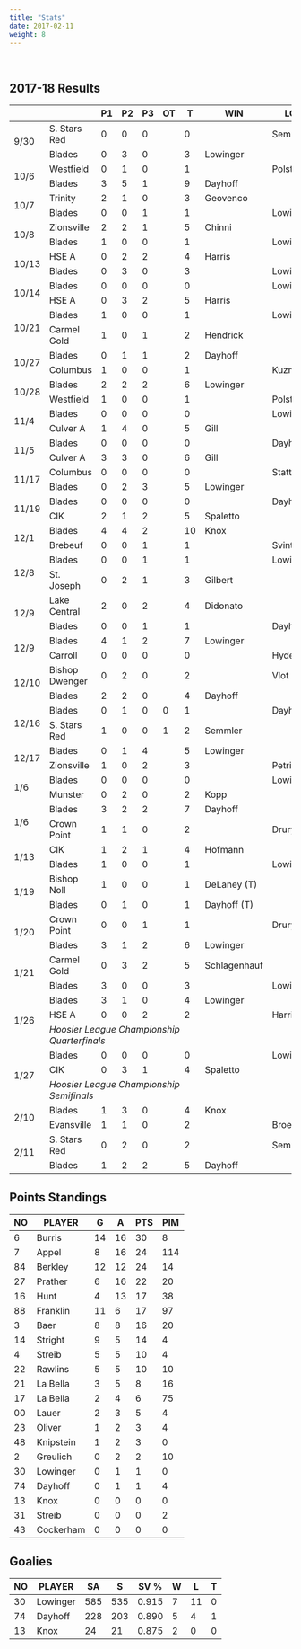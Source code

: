 ```yaml
---
title: "Stats"
date: 2017-02-11
weight: 8
---
```

<div class="sponsorcontainer">
  <a id="stats-a1" href="#"><img id="stats-s1" class="image sponsor"></a>
  <a id="stats-a2" href="#"><img id="stats-s2" class="image sponsor"></a>
</div>

2017-18 Results
---------------
<table>
  <thead>
    <tr>
      <th></th> <th></th> <th title="Period 1">P1</th> <th title="Period 2">P2</th> <th title="Period 3">P3</th> <th title="Overtime">OT</th> <th title="Total">T</th> <th class="widestats">WIN</th> <th class="widestats">LOSS</th> <th class="widestats" title="Saves">S</th>
    </tr>
  </thead>

  <!-- South Stars Red vs. Blades, 9/30/17 -->
  <tr class="odd">
      <td rowspan="2">9/30</td>
                                 <td>S. Stars Red</td> <td>0</td> <td>0</td> <td>0</td> <td></td> <td>0</td> <td class="widestats"></td> <td class="widestats">Semmler</td> <td class="widestats">16</td>
  </tr>
  <tr class="odd">
                                 <td>Blades</td>       <td>0</td> <td>3</td> <td>0</td> <td></td> <td>3</td> <td class="widestats">Lowinger</td> <td class="widestats"></td> <td class="widestats">22</td>
  </tr>

  <!-- Westfield vs Blades, 10/6/17 -->
  <tr class="even">
    <td rowspan="2">10/6</td>
                                 <td>Westfield</td>    <td>0</td> <td>1</td> <td>0</td> <td></td> <td>1</td> <td class="widestats"></td> <td class="widestats">Polster</td> <td class="widestats">23</td>
  </tr>
  <tr class="even">
                                 <td>Blades</td>       <td>3</td> <td>5</td> <td>1</td> <td></td> <td>9</td> <td class="widestats">Dayhoff</td> <td class="widestats"></td> <td class="widestats">13</td>
  </tr>

  <!-- Louisville Trinity vs Blades, 10/7/17 -->
  <tr class="odd">
    <td rowspan="2">10/7</td>
                                 <td>Trinity</td>      <td>2</td> <td>1</td> <td>0</td> <td></td> <td>3</td> <td class="widestats">Geovenco</td> <td class="widestats"></td> <td class="widestats">20</td>
  </tr>
  <tr class="odd">
                                 <td>Blades</td>       <td>0</td> <td>0</td> <td>1</td> <td></td> <td>1</td> <td class="widestats"></td> <td class="widestats">Lowinger</td> <td class="widestats">19</td>
  </tr>

  <!-- Zionsville vs Blades, 10/8/17 -->
  <tr class="even">
    <td rowspan="2">10/8</td>
                                 <td>Zionsville</td>   <td>2</td> <td>2</td> <td>1</td> <td></td> <td>5</td> <td class="widestats">Chinni</td> <td class="widestats"></td> <td class="widestats">16</td>
  </tr>
  <tr class="even">
                                 <td>Blades</td>       <td>1</td> <td>0</td> <td>0</td> <td></td> <td>1</td> <td class="widestats"></td> <td class="widestats">Lowinger</td> <td class="widestats">42</td>
  </tr>

  <!-- HSE A vs Blades, 10/13/17 -->
  <tr class="odd">
    <td rowspan="2">10/13</td>
                                 <td>HSE A</td>        <td>0</td> <td>2</td> <td>2</td> <td></td> <td>4</td> <td class="widestats">Harris</td> <td class="widestats"></td> <td class="widestats">34</td>
  </tr>
  <tr class="odd">
                                 <td>Blades</td>       <td>0</td> <td>3</td> <td>0</td> <td></td> <td>3</td> <td class="widestats"></td> <td class="widestats">Lowinger</td> <td class="widestats">20</td>
  </tr>

  <!-- Blades vs HSE A, 10/13/17 -->
  <tr class="even">
    <td rowspan="2">10/14</td>
                                 <td>Blades</td>      <td>0</td> <td>0</td> <td>0</td> <td></td> <td>0</td> <td class="widestats"></td> <td class="widestats">Lowinger</td> <td class="widestats">32</td>
  </tr>
  <tr class="even">
                                 <td>HSE A</td>       <td>0</td> <td>3</td> <td>2</td> <td></td> <td>5</td> <td class="widestats">Harris</td> <td class="widestats"></td> <td class="widestats">23</td>
  </tr>

<!-- Blades vs Carmel Gold, 10/21/17 -->
  <tr class="odd">
    <td rowspan="2">10/21</td>
                                 <td>Blades</td>      <td>1</td> <td>0</td> <td>0</td> <td></td> <td>1</td> <td class="widestats"></td> <td class="widestats">Lowinger</td> <td class="widestats">40</td>
  </tr>
  <tr class="odd">
                                 <td>Carmel Gold</td> <td>1</td> <td>0</td> <td>1</td> <td></td> <td>2</td> <td class="widestats">Hendrick</td> <td class="widestats"></td> <td class="widestats">15</td>
  </tr>

<!-- Blades vs Columbus, 10/27/17 -->
  <tr class="even">
    <td rowspan="2">10/27</td>
                                 <td>Blades</td>      <td>0</td> <td>1</td> <td>1</td> <td></td> <td>2</td> <td class="widestats">Dayhoff</td> <td class="widestats"></td> <td class="widestats">13</td>
  </tr>
  <tr class="even">
                                 <td>Columbus</td>    <td>1</td> <td>0</td> <td>0</td> <td></td> <td>1</td> <td class="widestats"></td> <td class="widestats">Kuzmann</td> <td class="widestats">38</td>
  </tr>

<!-- Blades vs Westfield, 10/28/17 -->
  <tr class="odd">
    <td rowspan="2">10/28</td>
                                 <td>Blades</td>      <td>2</td> <td>2</td> <td>2</td> <td></td> <td>6</td> <td class="widestats">Lowinger</td> <td class="widestats"></td> <td class="widestats">22</td>
  </tr>
  <tr class="odd">
                                 <td>Westfield</td>   <td>1</td> <td>0</td> <td>0</td> <td></td> <td>1</td> <td class="widestats"></td> <td class="widestats">Polster</td> <td class="widestats">29</td>
  </tr>

<!-- Blades vs Culver, 11/4/17 -->
  <tr class="even">
    <td rowspan="2">11/4</td>
                                 <td>Blades</td>      <td>0</td> <td>0</td> <td>0</td> <td></td> <td>0</td> <td class="widestats"></td> <td class="widestats">Lowinger</td> <td class="widestats">41</td>
  </tr>
  <tr class="even">
                                 <td>Culver A</td>    <td>1</td> <td>4</td> <td>0</td> <td></td> <td>5</td> <td class="widestats">Gill</td> <td class="widestats"></td> <td class="widestats">20</td>
  </tr>
<!-- Blades vs Culver, 11/5/17 -->
  <tr class="odd">
    <td rowspan="2">11/5</td>
                                 <td>Blades</td>      <td>0</td> <td>0</td> <td>0</td> <td></td> <td>0</td> <td class="widestats"></td> <td class="widestats">Dayhoff</td> <td class="widestats">31</td>
  </tr>
  <tr class="odd">
                                 <td>Culver A</td>    <td>3</td> <td>3</td> <td>0</td> <td></td> <td>6</td> <td class="widestats">Gill</td> <td class="widestats"></td> <td class="widestats">11</td>
  </tr>
<!-- Columbus vs Blades, 11/17/17 -->
  <tr class="even">
    <td rowspan="2">11/17</td>
                                 <td>Columbus</td>    <td>0</td> <td>0</td> <td>0</td> <td></td> <td>0</td> <td class="widestats"></td> <td class="widestats">Stattenfield</td> <td class="widestats">23</td>
  </tr>
  <tr class="even">
                                 <td>Blades</td>      <td>0</td> <td>2</td> <td>3</td> <td></td> <td>5</td> <td class="widestats">Lowinger</td> <td class="widestats"></td> <td class="widestats">17</td>
  </tr>
<!-- Blades vs CIK, 11/19/17 -->
  <tr class="odd">
    <td rowspan="2">11/19</td>
                                 <td>Blades</td>      <td>0</td> <td>0</td> <td>0</td> <td></td> <td>0</td> <td class="widestats"></td> <td class="widestats">Dayhoff</td> <td class="widestats">29</td>
  </tr>
  <tr class="odd">
                                 <td>CIK</td>         <td>2</td> <td>1</td> <td>2</td> <td></td> <td>5</td> <td class="widestats">Spaletto</td> <td class="widestats"></td> <td class="widestats">19</td>
  </tr>
<!-- Blades vs Brebeuf, 12/1/17 -->
  <tr class="even">
    <td rowspan="2">12/1</td>
                                 <td>Blades</td>      <td>4</td> <td>4</td> <td>2</td> <td></td> <td>10</td> <td class="widestats">Knox</td> <td class="widestats"></td> <td class="widestats">8</td>
  </tr>
  <tr class="even">
                                 <td>Brebeuf</td>     <td>0</td> <td>0</td> <td>1</td> <td></td> <td>1</td> <td class="widestats"></td> <td class="widestats">Svintsitskiy</td> <td class="widestats">17</td>
  </tr>
<!-- Blades vs St. Joseph, 12/8/17 -->
  <tr class="odd">
    <td rowspan="2">12/8</td>
                                 <td>Blades</td>      <td>0</td> <td>0</td> <td>1</td> <td></td> <td>1</td> <td class="widestats"></td> <td class="widestats">Lowinger</td> <td class="widestats">34</td>
  </tr>
  <tr class="odd">
                                 <td>St. Joseph</td>  <td>0</td> <td>2</td> <td>1</td> <td></td> <td>3</td> <td class="widestats">Gilbert</td> <td class="widestats"></td> <td class="widestats">13</td>
  </tr>
<!-- Lake Central vs. Blades, 12/9/17 -->
  <tr class="even">
    <td rowspan="2">12/9</td>
                                 <td>Lake Central</td>      <td>2</td> <td>0</td> <td>2</td> <td></td> <td>4</td> <td class="widestats">Didonato</td> <td class="widestats"></td> <td class="widestats">11</td>
  </tr>
  <tr class="even">
                                 <td>Blades</td>  <td>0</td> <td>0</td> <td>1</td> <td></td> <td>1</td> <td class="widestats"></td> <td class="widestats">Dayhoff</td> <td class="widestats">17</td>
  </tr>
<!-- Blades vs. Carroll, 12/9/17 -->
  <tr class="odd">
    <td rowspan="2">12/9</td>
                                 <td>Blades</td>      <td>4</td> <td>1</td> <td>2</td> <td></td> <td>7</td> <td class="widestats">Lowinger</td> <td class="widestats"></td> <td class="widestats">19</td>
  </tr>
  <tr class="odd">
                                 <td>Carroll</td>  <td>0</td> <td>0</td> <td>0</td> <td></td> <td>0</td> <td class="widestats"></td> <td class="widestats">Hyde</td> <td class="widestats">21</td>
  </tr>
<!-- Bishop Dwenger vs. Blades, 12/10/17 -->
  <tr class="even">
    <td rowspan="2">12/10</td>
                                 <td>Bishop Dwenger</td>      <td>0</td> <td>2</td> <td>0</td> <td></td> <td>2</td> <td class="widestats"></td> <td class="widestats">Vlot</td> <td class="widestats">10</td>
  </tr>
  <tr class="even">
                                 <td>Blades</td>              <td>2</td> <td>2</td> <td>0</td> <td></td> <td>4</td> <td class="widestats">Dayhoff</td> <td class="widestats"></td> <td class="widestats">9</td>
  </tr>
 <!-- Blades vs. South Stars Red, 12/16/17 -->
  <tr class="odd">
    <td rowspan="2">12/16</td>
                                 <td>Blades</td>       <td>0</td> <td>1</td> <td>0</td> <td>0</td> <td>1</td> <td class="widestats"></td> <td class="widestats">Dayhoff</td> <td class="widestats">37</td>
  </tr>
  <tr class="odd">
                                 <td>S. Stars Red</td> <td>1</td> <td>0</td> <td>0</td> <td>1</td> <td>2</td> <td class="widestats">Semmler</td> <td class="widestats"></td> <td class="widestats">39</td>
  </tr>

  <!-- Blades vs. Zionsville , 12/17/17 -->
  <tr class="even">
    <td rowspan="2">12/17</td>
                                 <td>Blades</td>       <td>0</td> <td>1</td> <td>4</td> <td></td> <td>5</td> <td class="widestats">Lowinger</td> <td class="widestats"></td> <td class="widestats">43</td>
  </tr>
  <tr class="even">
                                 <td>Zionsville</td>   <td>1</td> <td>0</td> <td>2</td> <td></td> <td>3</td> <td class="widestats"></td> <td class="widestats">Petrisin</td> <td class="widestats">22</td>
  </tr>

  <!-- Blades vs. Munster , 1/6/18 -->
  <tr class="odd">
    <td rowspan="2">1/6</td>
                                 <td>Blades</td>       <td>0</td> <td>0</td> <td>0</td> <td></td> <td>0</td> <td class="widestats"></td> <td class="widestats">Lowinger</td> <td class="widestats">31</td>
  </tr>
  <tr class="odd">
                                 <td>Munster</td>   <td>0</td> <td>2</td> <td>0</td> <td></td> <td>2</td> <td class="widestats">Kopp</td> <td class="widestats"></td> <td class="widestats">14</td>
  </tr>
  <!-- Blades vs. Crown Point , 1/6/18 -->
  <tr class="even">
    <td rowspan="2">1/6</td>
                                 <td>Blades</td>       <td>3</td> <td>2</td> <td>2</td> <td></td> <td>7</td> <td class="widestats">Dayhoff</td> <td class="widestats"></td> <td class="widestats">22</td>
  </tr>
  <tr class="even">
                                 <td>Crown Point</td>   <td>1</td> <td>1</td> <td>0</td> <td></td> <td>2</td> <td class="widestats"></td> <td class="widestats">Drury</td> <td class="widestats">29</td>
  </tr>

  <!-- CIK vs Blades, 1/13/18 -->
  <tr class="odd">
    <td rowspan="2">1/13</td>
                                 <td>CIK</td>        <td>1</td> <td>2</td> <td>1</td> <td></td> <td>4</td> <td class="widestats">Hofmann</td> <td class="widestats"></td> <td class="widestats">29</td>
  </tr>
  <tr class="odd">
                                 <td>Blades</td>     <td>1</td> <td>0</td> <td>0</td> <td></td> <td>1</td> <td class="widestats"></td> <td class="widestats">Lowinger</td> <td class="widestats">26</td>
  </tr>

  <!-- Bishop Noll vs Blades, 1/19/18 -->
  <tr class="even">
    <td rowspan="2">1/19</td>
                                 <td>Bishop Noll</td>        <td>1</td> <td>0</td> <td>0</td> <td></td> <td>1</td> <td class="widestats">DeLaney (T)</td> <td class="widestats"></td> <td class="widestats">36</td>
  </tr>
  <tr class="even">
                                 <td>Blades</td>     <td>0</td> <td>1</td> <td>0</td> <td></td> <td>1</td> <td class="widestats">Dayhoff (T)</td> <td class="widestats"></td> <td class="widestats">18</td>
  </tr>

  <!-- Crown Point vs Blades, 1/20/18 -->
  <tr class="odd">
    <td rowspan="2">1/20</td>
                                 <td>Crown Point</td> <td>0</td> <td>0</td> <td>1</td> <td></td> <td>1</td> <td class="widestats"></td> <td class="widestats">Drury</td> <td class="widestats">20</td>
  </tr>
  <tr class="odd">
                                 <td>Blades</td>      <td>3</td> <td>1</td> <td>2</td> <td></td> <td>6</td> <td class="widestats">Lowinger</td> <td class="widestats"></td> <td class="widestats">20</td>
  </tr>

  <!-- Carmel Gold vs Blades, 1/21/18 -->
  <tr class="even">
    <td rowspan="2">1/21</td>
                                 <td>Carmel Gold</td> <td>0</td> <td>3</td> <td>2</td> <td></td> <td>5</td> <td class="widestats">Schlagenhauf</td> <td class="widestats"></td> <td class="widestats">21</td>
  </tr>
  <tr class="even">
                                 <td>Blades</td>      <td>3</td> <td>0</td> <td>0</td> <td></td> <td>3</td> <td class="widestats"></td> <td class="widestats">Lowinger</td> <td class="widestats">29</td>
  </tr>

  <!-- Blades vs. HSE A , 1/26/18 (League Tournament) -->
  <tr class="odd">
    <td rowspan="3">1/26</td>
                                 <td>Blades</td>  <td>3</td> <td>1</td> <td>0</td> <td></td> <td>4</td> <td class="widestats">Lowinger</td> <td class="widestats"></td> <td class="widestats">23</td>
  </tr>
  <tr class="odd">
                                 <td>HSE A</td>   <td>0</td> <td>0</td> <td>2</td> <td></td> <td>2</td> <td class="widestats"></td> <td class="widestats">Harris</td> <td class="widestats">27</td>
  </tr>
  <tr class="odd">
                                 <td colspan="6"><i>Hoosier League Championship Quarterfinals</i></td><td class="widestats" colspan="3"></td>
  </tr>

  <!-- Blades vs. CIK , 1/27/18 (League Tournament) -->
  <tr class="even">
    <td rowspan="3">1/27</td>
                                 <td>Blades</td>  <td>0</td> <td>0</td> <td>0</td> <td></td> <td>0</td> <td class="widestats"></td> <td class="widestats">Lowinger</td> <td class="widestats">48</td>
  </tr>
  <tr class="even">
                                 <td>CIK</td>   <td>0</td> <td>3</td> <td>1</td> <td></td> <td>4</td> <td class="widestats">Spaletto</td> <td class="widestats"></td> <td class="widestats">28</td>
  </tr>
  <tr class="even">
                                 <td colspan="6"><i>Hoosier League Championship Semifinals</i></td><td class="widestats" colspan="3"></td>
  </tr>

  <!-- Blades vs. Evansville , 2/10/18 -->
  <tr class="odd">
    <td rowspan="2">2/10</td>
                                 <td>Blades</td>       <td>1</td> <td>3</td> <td>0</td> <td></td> <td>4</td> <td class="widestats">Knox</td> <td class="widestats"></td> <td class="widestats">13</td>
  </tr>
  <tr class="odd">
                                 <td>Evansville</td>   <td>1</td> <td>1</td> <td>0</td> <td></td> <td>2</td> <td class="widestats"></td> <td class="widestats">Broerman</td> <td class="widestats">33</td>
  </tr>

  <!-- South Stars Red vs. Blades, 2/11/18 -->
  <tr class="even">
      <td rowspan="2">2/11</td>
                                 <td>S. Stars Red</td> <td>0</td> <td>2</td> <td>0</td> <td></td> <td>2</td> <td class="widestats"></td> <td class="widestats">Semmler</td> <td class="widestats">30</td>
  </tr>
  <tr class="even">
                                 <td>Blades</td>       <td>1</td> <td>2</td> <td>2</td> <td></td> <td>5</td> <td class="widestats">Dayhoff</td> <td class="widestats"></td> <td class="widestats">14</td>
  </tr>

</table>

Points Standings
----------------
<table>
  <thead>
    <tr>
      <th title="Jersey Number">NO</th> <th title="Player Name">PLAYER</th>  <th title="Goals">G</th> <th title="Assists">A</th> <th title="Points">PTS</th> <th title="Penalty Minutes">PIM</th>
    <tr>
  </thead>
  <tr>
    <td>6</td>  <td>Burris</td>    <td>14</td> <td>16</td> <td>30</td> <td>8</td>
  </tr>
  <tr>
    <td>7</td>  <td>Appel</td>     <td>8</td> <td>16</td> <td>24</td> <td>114</td>
  </tr>
  <tr>
    <td>84</td> <td>Berkley</td>   <td>12</td> <td>12</td> <td>24</td> <td>14</td>
  </tr>
  <tr>
    <td>27</td> <td>Prather</td>   <td>6</td> <td>16</td> <td>22</td> <td>20</td>
  </tr>
  <tr>
    <td>16</td> <td>Hunt</td>      <td>4</td> <td>13</td> <td>17</td> <td>38</td>
  </tr>
  <tr>
    <td>88</td> <td>Franklin</td>  <td>11</td> <td>6</td> <td>17</td> <td>97</td>
  </tr>
  <tr>
    <td>3</td>  <td>Baer</td>      <td>8</td> <td>8</td> <td>16</td> <td>20</td>
  </tr>
  <tr>
    <td>14</td> <td>Stright</td>   <td>9</td> <td>5</td> <td>14</td> <td>4</td>
  </tr>
  <tr>
    <td>4</td>  <td>Streib</td>    <td>5</td> <td>5</td> <td>10</td> <td>4</td>
  </tr>
  <tr>
    <td>22</td> <td>Rawlins</td>   <td>5</td> <td>5</td> <td>10</td> <td>10</td>
  </tr>
  <tr>
    <td>21</td> <td>La Bella</td>  <td>3</td> <td>5</td> <td>8</td> <td>16</td>
  </tr>
  <tr>
    <td>17</td> <td>La Bella</td>  <td>2</td> <td>4</td> <td>6</td> <td>75</td>
  </tr>
  <tr>
    <td>00</td> <td>Lauer</td>     <td>2</td> <td>3</td> <td>5</td> <td>4</td>
  </tr>
  <tr>
    <td>23</td> <td>Oliver</td>    <td>1</td> <td>2</td> <td>3</td> <td>4</td>
  </tr>
  <tr>
    <td>48</td> <td>Knipstein</td> <td>1</td> <td>2</td> <td>3</td> <td>0</td>
  </tr>
  <tr>
    <td>2</td>  <td>Greulich</td>  <td>0</td> <td>2</td> <td>2</td> <td>10</td>
  </tr>
  <tr>
    <td>30</td> <td>Lowinger</td> <td>0</td> <td>1</td> <td>1</td> <td>0</td>
  </tr>
  <tr>
    <td>74</td> <td>Dayhoff</td> <td>0</td> <td>1</td> <td>1</td> <td>4</td>
  </tr>
  <tr>
    <td>13</td> <td>Knox</td> <td>0</td> <td>0</td> <td>0</td> <td>0</td>
  </tr>
  <tr>
    <td>31</td> <td>Streib</td>    <td>0</td> <td>0</td> <td>0</td> <td>2</td>
  </tr>
  <tr>
    <td>43</td> <td>Cockerham</td> <td>0</td> <td>0</td> <td>0</td> <td>0</td>
  </tr>
</table>

Goalies
----------------
<table>
  <thead>
    <tr>
      <th title="Jersey Number">NO</th> <th title="Player Name">PLAYER</th>   <th title="Shots Against">SA</th> <th title="Saves">S</th>  <th title="Save Percentage">SV %</th> <th class="widestats" title="Wins">W</th> <th class="widestats" title="Losses">L</th> <th class="widestats" title="Ties">T</th>
    <tr>
  </thead>
  <tr> <td>30</td> <td>Lowinger</td> <td>585</td> <td>535</td> <td>0.915</td> <td class="widestats">7</td> <td class="widestats">11</td> <td class="widestats">0</td>
  </tr>
  <tr>
    <td>74</td> <td>Dayhoff</td>  <td>228</td>  <td>203</td> <td>0.890</td> <td class="widestats">5</td> <td class="widestats">4</td> <td class="widestats">1</td>
  </tr>
  <tr>
    <td>13</td> <td>Knox</td>     <td>24</td>  <td>21</td>    <td>0.875</td> <td class="widestats">2</td> <td class="widestats">0</td> <td class="widestats">0</td>
  </tr>
</table>
